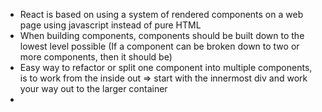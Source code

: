 - React is based on using a system of rendered components on a web page using javascript instead of pure HTML
- When building components, components should be built down to the lowest level possible (If a component can be broken down to two or more components, then it should be)
- Easy way to refactor or split one component into multiple components, is to work from the inside out => start with the innermost div and work your way out to the larger container
- 